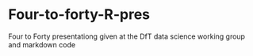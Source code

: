 # Four-to-forty-R-pres
Four to Forty presentationg given at the DfT data science working group and markdown code
